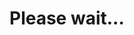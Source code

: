 <script>
var host = window.location.host;
if (host=="mirrors-zhs141.vercel.app")
{
    window.location.replace("https://zhs141.vercel.app");
} else {
    window.location.replace("https://mrliu646.vercel.app/index_zh.html");
}
</script>
# Please wait...
